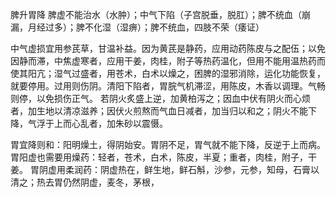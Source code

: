
脾升胃降
脾虚不能治水（水肿）；中气下陷（子宫脱垂，脱肛）；脾不统血（崩漏，月经过多）；脾不化湿（湿痹）；脾不统血，四肢不荣（痿证）

中气虚损宜用参芪草，甘温补益。因为黄芪是静药，应用动药陈皮与之配伍；以免因静而滞，中焦虚寒者，应用干姜，肉桂，附子等热药温化，但用不能用温热药而使其阳亢；湿气过盛者，用苍术，白术以燥之，困脾的湿邪消除，运化功能恢复，就要停用。过用则伤阴。清阳下陷者，胃脘气机滞涩，用陈皮，木香以调理。气畅则停，以免损伤正气。
若阴火炙盛上逆，加黄柏泻之；因血中伏有阴火而心烦者，加生地以清凉滋养；因伏火煎熬而气血日减者，加当归以和之；阴火不能下降，气浮于上而心乱者，加朱砂以震慑。


胃宜降则和：阳明燥土，得阴始安。胃阴不足，胃气就不能下降，反逆于上而病。
胃阳虚也需要用燥药：轻者，苍术，白术，陈皮，半夏；重者，肉桂，附子，干姜。
胃阴虚用柔润药：阴虚热在，鲜生地，鲜石斛，沙参，元参，知母，石膏以清之；热去胃仍然阴虚，麦冬，茅根，




























